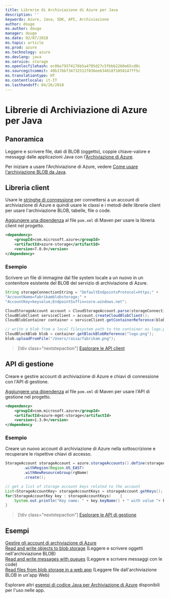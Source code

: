 ```yaml
---
title: Librerie di Archiviazione di Azure per Java
description: ''
keywords: Azure, Java, SDK, API, Archiviazione
author: douge
ms.author: douge
manager: douge
ms.date: 02/07/2018
ms.topic: article
ms.prod: azure
ms.technology: azure
ms.devlang: java
ms.service: storage
ms.openlocfilehash: ec06e79374176b5a4795d27c5fbbb2260e65cd8c
ms.sourcegitcommit: 49b17bbf34732512f836ee634818f1058147ff5c
ms.translationtype: HT
ms.contentlocale: it-IT
ms.lasthandoff: 04/26/2018
---
```

# <a name="azure-storage-libraries-for-java"></a>Librerie di Archiviazione di Azure per Java

## <a name="overview"></a>Panoramica

Leggere e scrivere file, dati di BLOB (oggetto), coppie chiave-valore e messaggi dalle applicazioni Java con l'[Archiviazione di Azure](/azure/storage/storage-introduction).

Per iniziare a usare l'Archiviazione di Azure, vedere [Come usare l'archiviazione BLOB da Java](/azure/storage/storage-java-how-to-use-blob-storage).

## <a name="client-library"></a>Libreria client

Usare le [stringhe di connessione](/azure/storage/storage-create-storage-account#manage-your-storage-account) per connettersi a un account di archiviazione di Azure e quindi usare le classi e i metodi delle librerie client per usare l'archiviazione BLOB, tabelle, file o code. 

[Aggiungere una dipendenza](https://maven.apache.org/guides/getting-started/index.html#How_do_I_use_external_dependencies) al file `pom.xml` di Maven per usare la libreria client nel progetto.   

```XML
<dependency>
    <groupId>com.microsoft.azure</groupId>
    <artifactId>azure-storage</artifactId>
    <version>7.0.0</version>
</dependency>
```   

### <a name="example"></a>Esempio

Scrivere un file di immagine dal file system locale a un nuovo in un contenitore esistente del BLOB del servizio di archiviazione di Azure.


```java
String storageConnectionString = "DefaultEndpointsProtocol=https;" + 
"AccountName=fabrikamblobstorage;" + 
"AccountKey=keyvalue;EndpointSuffix=core.windows.net";

CloudStorageAccount account = CloudStorageAccount.parse(storageConnectionString);
CloudBlobClient serviceClient = account.createCloudBlobClient();
CloudBlobContainer container = serviceClient.getContainerReference(blobContainer);

// write a blob from a local filesystem path to the container as logo.png
CloudBlockBlob blob = container.getBlockBlobReference("logo.png");
blob.uploadFromFile("/Users/raisa/fabrikam.png");
```

> [!div class="nextstepaction"]
> [Esplorare le API client](/java/api/overview/azure/storage/client)

## <a name="management-api"></a>API di gestione

Creare e gestire account di archiviazione di Azure e chiavi di connessione con l'API di gestione.

[Aggiungere una dipendenza](https://maven.apache.org/guides/getting-started/index.html#How_do_I_use_external_dependencies) al file `pom.xml` di Maven per usare l'API di gestione nel progetto.  

```XML
<dependency>
    <groupId>com.microsoft.azure</groupId>
    <artifactId>azure-mgmt-storage</artifactId>
    <version>1.3.0</version>
</dependency
```   

### <a name="example"></a>Esempio

Creare un nuovo account di archiviazione di Azure nella sottoscrizione e recuperare le rispettive chiavi di accesso.

```java
StorageAccount storageAccount = azure.storageAccounts().define(storageAccountName)
        .withRegion(Region.US_EAST)
        .withNewResourceGroup(rgName)
        .create();

// get a list of storage account keys related to the account
List<StorageAccountKey> storageAccountKeys = storageAccount.getKeys();
for(StorageAccountKey key : storageAccountKeys)    {
    System.out.println("Key name: " + key.keyName() + " with value "+ key.value());
}
```

> [!div class="nextstepaction"]
> [Esplorare le API di gestione](/java/api/overview/azure/storage/management)


## <a name="samples"></a>Esempi

[Gestire gli account di archiviazione di Azure](../docs-ref-conceptual/java-sdk-manage-storage-accounts.md)    
[Read and write objects to blob storage](https://github.com/Azure-Samples/storage-blob-java-getting-started)  (Leggere e scrivere oggetti nell'archiviazione BLOB)  
[Read and write messages with queues](https://github.com/Azure-Samples/storage-queue-java-getting-started)  (Leggere e scrivere messaggi con le code)  
[Read files from blob storage in a web app](https://github.com/Azure-Samples/app-service-java-manage-storage-connections-for-web-apps-on-linux) (Leggere file dall'archiviazione BLOB in un'app Web)

Esplorare altri [esempi di codice Java per Archiviazione di Azure](https://azure.microsoft.com/resources/samples/?platform=java&term=storage) disponibili per l'uso nelle app.
